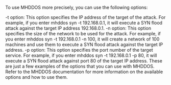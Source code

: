 To use MHDDOS more precisely, you can use the following options:

-t option: This option specifies the IP address of the target of the attack. For example, if you enter mhddos syn -t 192.168.0.1, it will execute a SYN flood attack against the target IP address 192.168.0.1.
-n option: This option specifies the size of the network to be used for the attack. For example, if you enter mhddos syn -t 192.168.0.1 -n 100, it will create a network of 100 machines and use them to execute a SYN flood attack against the target IP address.
-p option: This option specifies the port number of the target service. For example, if you enter mhddos syn -t 192.168.0.1 -p 80, it will execute a SYN flood attack against port 80 of the target IP address.
These are just a few examples of the options that you can use with MHDDOS. Refer to the MHDDOS documentation for more information on the available options and how to use them.